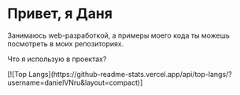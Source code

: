 <h1>Привет, я Даня</h1>
<p>Занимаюсь web-разработкой, а примеры моего кода ты можешь посмотреть в моих репозиториях.</p>

<p>Что я использую в проектах?</p>
[![Top Langs](https://github-readme-stats.vercel.app/api/top-langs/?username=danielVNru&layout=compact)]
